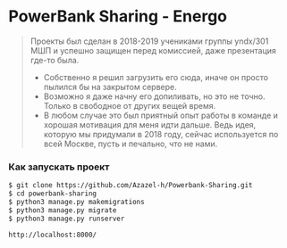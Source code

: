 # PowerBank Sharing - Energo
> Проекты был сделан в 2018-2019 учениками группы yndx/301 МШП и успешно защищен перед комиссией, даже презентация где-то была.
> - Собственно я решил загрузить его сюда, иначе он просто пылился бы на закрытом сервере.
> - Возможно я даже начну его допиливать, но это не точно. Только в свободное от других вещей время.
> - В любом случае это был приятный опыт работы в команде и хорошая мотивация для меня идти дальше. Ведь идея, которую мы придумали в 2018 году, сейчас используется по всей Москве, пусть и печально, что не нами.

### Как запускать проект

```sh
$ git clone https://github.com/Azazel-h/Powerbank-Sharing.git
$ cd powerbank-sharing
$ python3 manage.py makemigrations
$ python3 manage.py migrate
$ python3 manage.py runserver
```
`http://localhost:8000/`
